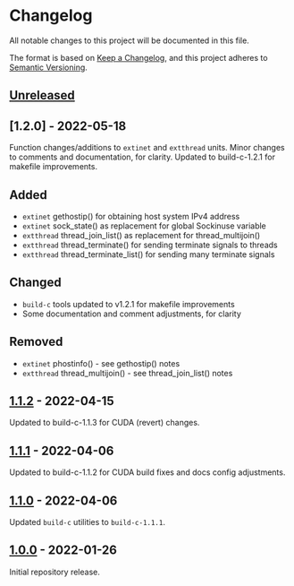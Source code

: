 # Changelog
All notable changes to this project will be documented in this file.

The format is based on [Keep a Changelog](https://keepachangelog.com/en/1.0.0/),
and this project adheres to [Semantic Versioning](https://semver.org/spec/v2.0.0.html).

## [Unreleased]

## [1.2.0] - 2022-05-18
Function changes/additions to `extinet` and `extthread` units.
Minor changes to comments and documentation, for clarity.
Updated to build-c-1.2.1 for makefile improvements.

## Added
- `extinet` gethostip() for obtaining host system IPv4 address
- `extinet` sock_state() as replacement for global Sockinuse variable
- `extthread` thread_join_list() as replacement for thread_multijoin()
- `extthread` thread_terminate() for sending terminate signals to threads
- `extthread` thread_terminate_list() for sending many terminate signals

## Changed
- `build-c` tools updated to v1.2.1 for makefile improvements
- Some documentation and comment adjustments, for clarity

## Removed
- `extinet` phostinfo() - see gethostip() notes
- `extthread` thread_multijoin() - see thread_join_list() notes

## [1.1.2] - 2022-04-15
Updated to build-c-1.1.3 for CUDA (revert) changes.

## [1.1.1] - 2022-04-06
Updated to build-c-1.1.2 for CUDA build fixes and docs config adjustments.

## [1.1.0] - 2022-04-06
Updated `build-c` utilities to `build-c-1.1.1`.

## [1.0.0] - 2022-01-26
Initial repository release.

[Unreleased]: https://github.com/adequatesystems/extended-c/compare/v1.1.2...HEAD
[1.1.2]: https://github.com/adequatesystems/extended-c/compare/v1.1.1...v1.1.2
[1.1.1]: https://github.com/adequatesystems/extended-c/compare/v1.1.0...v1.1.1
[1.1.0]: https://github.com/adequatesystems/extended-c/compare/v1.0.0...v1.1.0
[1.0.0]: https://github.com/adequatesystems/extended-c/releases/tag/v1.0.0
